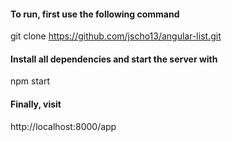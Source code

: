 #### To run, first use the following command

git clone https://github.com/jscho13/angular-list.git

#### Install all dependencies and start the server with

npm start

#### Finally, visit

http://localhost:8000/app
